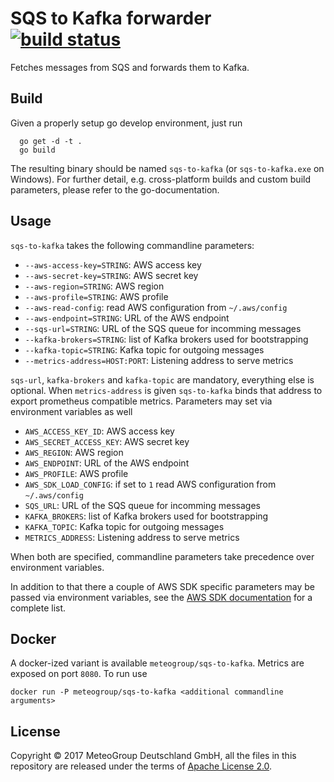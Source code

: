 SQS to Kafka forwarder [![build status](https://travis-ci.org/MeteoGroup/sqs-to-kafka.svg)](https://travis-ci.org/MeteoGroup/sqs-to-kafka)
======================

Fetches messages from SQS and forwards them to Kafka.

## Build

Given a properly setup go develop environment, just run

```
  go get -d -t .
  go build
```

The resulting binary should be named `sqs-to-kafka` (or `sqs-to-kafka.exe`
on Windows). For further detail, e.g. cross-platform builds and custom build
parameters, please refer to the go-documentation.


## Usage

`sqs-to-kafka` takes the following commandline parameters:

  - `--aws-access-key=STRING`: AWS access key
  - `--aws-secret-key=STRING`: AWS secret key
  - `--aws-region=STRING`: AWS region
  - `--aws-profile=STRING`: AWS profile
  - `--aws-read-config`: read AWS configuration from `~/.aws/config`
  - `--aws-endpoint=STRING`: URL of the AWS endpoint
  - `--sqs-url=STRING`: URL of the SQS queue for incomming messages
  - `--kafka-brokers=STRING`: list of Kafka brokers used for bootstrapping
  - `--kafka-topic=STRING`: Kafka topic for outgoing messages
  - `--metrics-address=HOST:PORT`: Listening address to serve metrics

`sqs-url`, `kafka-brokers` and `kafka-topic` are mandatory, everything else is
optional. When `metrics-address` is given `sqs-to-kafka` binds that address to
export prometheus compatible metrics. Parameters may set via environment
variables as well

  - `AWS_ACCESS_KEY_ID`: AWS access key
  - `AWS_SECRET_ACCESS_KEY`: AWS secret key
  - `AWS_REGION`: AWS region
  - `AWS_ENDPOINT`: URL of the AWS endpoint
  - `AWS_PROFILE`: AWS profile
  - `AWS_SDK_LOAD_CONFIG`: if set to `1` read AWS configuration from `~/.aws/config`
  - `SQS_URL`: URL of the SQS queue for incomming messages
  - `KAFKA_BROKERS`: list of Kafka brokers used for bootstrapping
  - `KAFKA_TOPIC`: Kafka topic for outgoing messages
  - `METRICS_ADDRESS`: Listening address to serve metrics

When both are specified, commandline parameters take
precedence over environment variables.

In addition to that there a couple of AWS SDK specific parameters may be passed
via environment variables, see the
[AWS SDK documentation](https://docs.aws.amazon.com/sdk-for-go/api/aws/session/)
for a complete list.


## Docker

A docker-ized variant is available `meteogroup/sqs-to-kafka`. Metrics are
exposed on port `8080`. To run use

```
docker run -P meteogroup/sqs-to-kafka <additional commandline arguments>
```


## License

Copyright © 2017 MeteoGroup Deutschland GmbH,
all the files in this repository are released under the terms of
[Apache License 2.0](http://www.apache.org/licenses/LICENSE-2.0).
